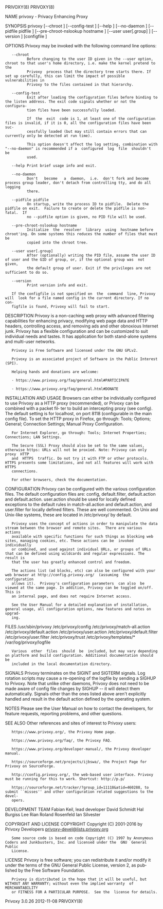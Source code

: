 PRIVOXY(8)                                                                                                                              PRIVOXY(8)

NAME
       privoxy - Privacy Enhancing Proxy

SYNOPSIS
       privoxy [--chroot ] [--config-test ] [--help ] [--no-daemon ] [--pidfile pidfile ] [--pre-chroot-nslookup hostname ] [--user user[.group] ]
       [--version ] [configfile ]

OPTIONS
       Privoxy may be invoked with the following command line options:

       --chroot
              Before changing to the user ID given in the --user option, chroot to that user's home directory, i.e. make the kernel pretend to the
              Privoxy  process that the directory tree starts there. If set up carefully, this can limit the impact of possible vulnerabilities in
              Privoxy to the files contained in that hierarchy.

       --config-test
              Exit after loading the configuration files before binding to the listen address. The exit code signals whether or not the configura‐
              tion files have been successfully loaded.

              If  the  exit  code is 1, at least one of the configuration files is invalid, if it is 0, all the configuration files have been suc‐
              cessfully loaded (but may still contain errors that can currently only be detected at run time).

              This option doesn't affect the log setting, combination with "--no-daemon" is recommended if a  configured  log  file  shouldn't  be
              used.

       --help Print brief usage info and exit.

       --no-daemon
              Don't   become   a  daemon,  i.e.  don't fork and become process group leader, don't detach from controlling tty, and do all logging
              there.

       --pidfile pidfile
              On startup, write the process ID to pidfile.  Delete the pidfile on exit.  Failure to create or delete the pidfile is non-fatal.  If
              no --pidfile option is given, no PID file will be used.

       --pre-chroot-nslookup hostname
              Initialize  the  resolver  library  using  hostname before chroot'ing. On some systems this reduces the number of files that must be
              copied into the chroot tree.

       --user user[.group]
              After (optionally) writing the PID file, assume the user ID of user and the GID of group, or, if the optional group was  not  given,
              the default group of user. Exit if the privileges are not sufficient to do so.

       --version
              Print version info and exit.

       If the configfile is not specified on  the  command  line, Privoxy  will  look for a file named config in the current directory. If no con‐
       figfile is found, Privoxy will fail to start.

DESCRIPTION
       Privoxy is a non-caching web proxy with advanced filtering capabilities for enhancing privacy, modifying web page data  and  HTTP  headers,
       controlling  access, and removing ads and other obnoxious Internet junk. Privoxy has a flexible configuration and can be customized to suit
       individual needs and tastes.  It has application for both stand-alone systems and multi-user networks.

       Privoxy is Free Software and licensed under the GNU GPLv2.

       Privoxy is an associated project of Software in the Public Interest (SPI).

       Helping hands and donations are welcome:

       · https://www.privoxy.org/faq/general.html#PARTICIPATE

       · https://www.privoxy.org/faq/general.html#DONATE

INSTALLATION AND USAGE
       Browsers can either be individually configured to use Privoxy as a HTTP proxy (recommended), or Privoxy can be combined with a packet  fil‐
       ter  to  build  an intercepting proxy (see config).  The default setting is  for localhost,  on port  8118 (configurable in the main config
       file).  To set the HTTP proxy in Firefox, go through: Tools; Options; General; Connection Settings; Manual Proxy Configuration.

       For Internet Explorer, go through: Tools; Internet Properties; Connections; LAN Settings.

       The Secure (SSL) Proxy should also be set to the same values, otherwise https: URLs will not be proxied. Note: Privoxy can only proxy  HTTP
       and  HTTPS  traffic. Do not try it with FTP or other protocols.  HTTPS presents some limitations, and not all features will work with HTTPS
       connections.

       For other browsers, check the documentation.

CONFIGURATION
       Privoxy can be configured with the various configuration files. The default configuration files are: config, default.filter, default.action
       and  default.action. user.action should be used for locally defined exceptions to the default rules in match-all.action and default.action,
       and user.filter for locally defined filters. These are well commented.  On Unix and Unix-like systems, these are located  in  /etc/privoxy/
       by default.

       Privoxy uses the concept of actions in order to manipulate the data stream between the browser and remote sites.  There are various actions
       available with specific functions for such things as blocking web sites, managing cookies, etc. These actions can be  invoked  individually
       or combined, and used against individual URLs, or groups of URLs that can be defined using wildcards and regular expressions. The result is
       that the user has greatly enhanced control and freedom.

       The actions list (ad blocks, etc) can also be configured with your web browser at http://config.privoxy.org/  (assuming  the  configuration
       allows it).  Privoxy's configuration parameters  can also  be viewed at the same page. In addition, Privoxy can be toggled on/off.  This is
       an internal page, and does not require Internet access.

       See the User Manual for a detailed explanation of installation, general usage, all configuration options, new features and notes on upgrad‐
       ing.

FILES
        /usr/sbin/privoxy
        /etc/privoxy/config
        /etc/privoxy/match-all.action
        /etc/privoxy/default.action
        /etc/privoxy/user.action
        /etc/privoxy/default.filter
        /etc/privoxy/user.filter
        /etc/privoxy/trust
        /etc/privoxy/templates/*
        /var/log/privoxy/logfile

       Various  other  files  should  be  included, but may vary depending on platform and build configuration. Additional documentation should be
       included in the local documentation directory.

SIGNALS
       Privoxy terminates on the SIGINT and SIGTERM signals. Log rotation scripts may cause a re-opening of the logfile by  sending  a  SIGHUP  to
       Privoxy.  Note  that  unlike other daemons,  Privoxy does not need to be made aware of config file changes by SIGHUP -- it will detect them
       automatically. Signals other than the ones listed above aren't explicitly handled and result in the default action defined by the operating
       system.

NOTES
       Please see the User Manual on how to contact the developers, for feature requests, reporting problems, and other questions.

SEE ALSO
       Other references and sites of interest to Privoxy users:

       https://www.privoxy.org/, the Privoxy Home page.

       https://www.privoxy.org/faq/, the Privoxy FAQ.

       https://www.privoxy.org/developer-manual/, the Privoxy developer manual.

       https://sourceforge.net/projects/ijbswa/, the Project Page for Privoxy on SourceForge.

       http://config.privoxy.org/, the web-based user interface. Privoxy must be running for this to work. Shortcut: http://p.p/

       https://sourceforge.net/tracker/?group_id=11118&atid=460288, to submit ``misses'' and other configuration related suggestions to the devel‐
       opers.

DEVELOPMENT TEAM
        Fabian Keil, lead developer
        David Schmidt
        Hal Burgiss
        Lee Rian
        Roland Rosenfeld
        Ian Silvester

COPYRIGHT AND LICENSE
   COPYRIGHT
       Copyright (C) 2001-2016 by Privoxy Developers <privoxy-devel@lists.privoxy.org>

       Some source code is based on code Copyright (C) 1997 by Anonymous Coders and Junkbusters, Inc. and licensed under the  GNU  General  Public
       License.

   LICENSE
       Privoxy  is  free  software; you can redistribute it and/or modify it under the terms of the GNU General Public License, version 2, as pub‐
       lished by the Free Software Foundation.

       Privoxy is distributed in the hope that it will be useful, but WITHOUT ANY WARRANTY; without even the implied warranty  of  MERCHANTABILITY
       or FITNESS FOR A PARTICULAR PURPOSE.  See the  license for details.

Privoxy 3.0.26                                                      2012-11-08                                                          PRIVOXY(8)
